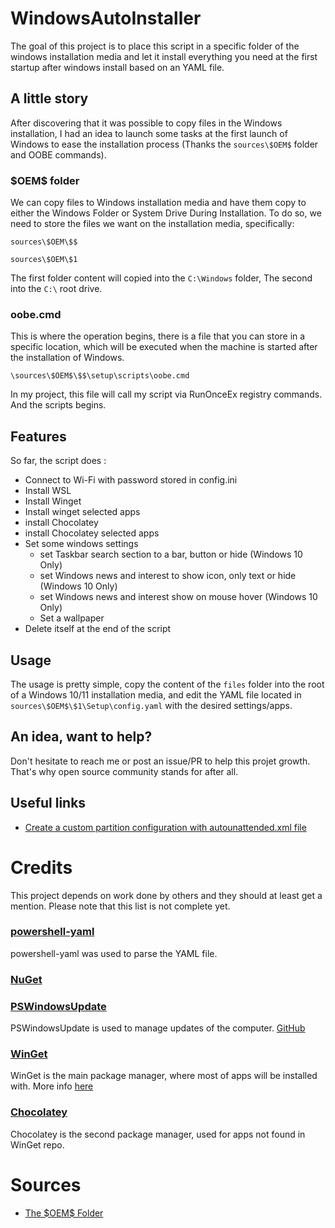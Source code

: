 # WindowsAutoInstaller

The goal of this project is to place this script in a specific folder of the windows installation media and let it install everything you need at the first startup after windows install based on an YAML file. 

## A little story

After discovering that it was possible to copy files in the Windows installation, I had an idea to launch some tasks at the first launch of Windows to ease the installation process (Thanks the `sources\$OEM$` folder and OOBE commands).

### \$OEM\$ folder

We can copy files to Windows installation media and have them copy to either the Windows Folder or System Drive During Installation. To do so, we need to store the files we want on the installation media, specifically:

 `sources\$OEM\$$`

 `sources\$OEM\$1`

The first folder content will copied into the `C:\Windows` folder, 
The second into the `C:\` root drive.

### oobe.cmd

This is where the operation begins, there is a file that you can store in a specific location, which will be executed when the machine is started after the installation of Windows.

`\sources\$OEM$\$$\setup\scripts\oobe.cmd`

In my project, this file will call my script via RunOnceEx registry commands. 
And the scripts begins.


## Features

So far, the script does : 

- Connect to Wi-Fi with password stored in config.ini
- Install WSL 
- Install Winget
- Install winget selected apps 
- install Chocolatey 
- install Chocolatey selected apps 
- Set some windows settings 
  - set Taskbar search section to a bar, button or hide (Windows 10 Only)
  - set Windows news and interest to show icon, only text or hide (Windows 10 Only)
  - set Windows news and interest show on mouse hover (Windows 10 Only)
  - Set a wallpaper
- Delete itself at the end of the script

## Usage 

The usage is pretty simple, copy the content of the `files` folder into the root of a Windows 10/11 installation media, and edit the YAML file located in `sources\$OEM$\$1\Setup\config.yaml` with the desired settings/apps.



## An idea, want to help? 

Don't hesitate to reach me or post an issue/PR to help this projet growth. That's why open source community stands for after all. 

## Useful links

- [Create a custom partition configuration with autounattended.xml file](https://docs.microsoft.com/en-us/windows-hardware/customize/desktop/unattend/microsoft-windows-setup-diskconfiguration-disk-createpartitions-createpartition-size)


# Credits

This project depends on work done by others and they should at least get a mention. Please note that this list is not complete yet.

### [powershell-yaml](https://github.com/cloudbase/powershell-yaml)

powershell-yaml was used to parse the YAML file.

### [NuGet](https://github.com/NuGet)


### [PSWindowsUpdate](https://www.powershellgallery.com/packages/PSWindowsUpdate/)

PSWindowsUpdate is used to manage updates of the computer. [GitHub](https://github.com/mgajda83/PSWindowsUpdate)

### [WinGet](https://github.com/microsoft/winget-cli)

WinGet is the main package manager, where most of apps will be installed with. More info [here](https://docs.microsoft.com/en-us/windows/package-manager/winget/)

### [Chocolatey](https://chocolatey.org/)

Chocolatey is the second package manager, used for apps not found in WinGet repo.


# Sources 

- [The \$OEM\$ Folder](https://dellwindowsreinstallationguide.com/the-oem-folder/)
